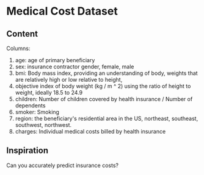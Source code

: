 # Medical Cost Dataset
## Content

Columns:
1. age: age of primary beneficiary
2. sex: insurance contractor gender, female, male
3. bmi: Body mass index, providing an understanding of body, weights that are relatively high or low relative to height,
4. objective index of body weight (kg / m ^ 2) using the ratio of height to weight, ideally 18.5 to 24.9
5. children: Number of children covered by health insurance / Number of dependents
6. smoker: Smoking
7. region: the beneficiary's residential area in the US, northeast, southeast, southwest, northwest.
8. charges: Individual medical costs billed by health insurance

## Inspiration
Can you accurately predict insurance costs?